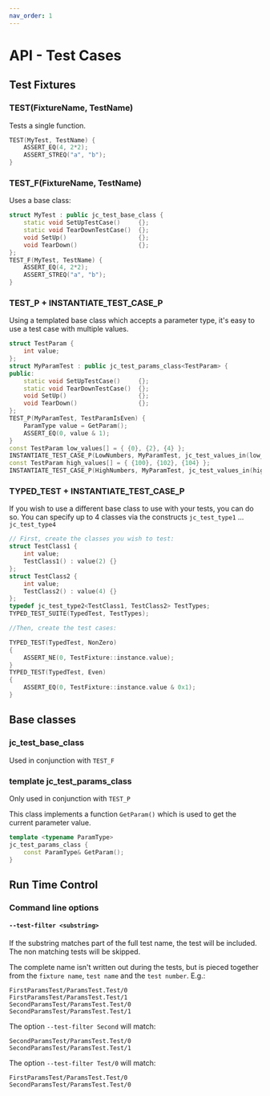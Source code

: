 ```yaml
---
nav_order: 1
---
```


# API - Test Cases

## Test Fixtures

### TEST(FixtureName, TestName)

Tests a single function.

```cpp
TEST(MyTest, TestName) {
    ASSERT_EQ(4, 2*2);
    ASSERT_STREQ("a", "b");
}
```


### TEST_F(FixtureName, TestName)

Uses a base class:

```cpp
struct MyTest : public jc_test_base_class {
    static void SetUpTestCase()     {};
    static void TearDownTestCase()  {};
    void SetUp()                    {};
    void TearDown()                 {};
};
TEST_F(MyTest, TestName) {
    ASSERT_EQ(4, 2*2);
    ASSERT_STREQ("a", "b");
}
```

### TEST_P + INSTANTIATE_TEST_CASE_P

Using a templated base class which accepts a parameter type,
it's easy to use a test case with multiple values.

```cpp
struct TestParam {
    int value;
};
struct MyParamTest : public jc_test_params_class<TestParam> {
public:
    static void SetUpTestCase()     {};
    static void TearDownTestCase()  {};
    void SetUp()                    {};
    void TearDown()                 {};
};
TEST_P(MyParamTest, TestParamIsEven) {
    ParamType value = GetParam();
    ASSERT_EQ(0, value & 1);
}
const TestParam low_values[] = { {0}, {2}, {4} };
INSTANTIATE_TEST_CASE_P(LowNumbers, MyParamTest, jc_test_values_in(low_values));
const TestParam high_values[] = { {100}, {102}, {104} };
INSTANTIATE_TEST_CASE_P(HighNumbers, MyParamTest, jc_test_values_in(high_values));
```

### TYPED_TEST + INSTANTIATE_TEST_CASE_P

If you wish to use a different base class to use with your tests, you can do so.
You can specify up to 4 classes via the constructs `jc_test_type1` ... `jc_test_type4`

```cpp
// First, create the classes you wish to test:
struct TestClass1 {
    int value;
    TestClass1() : value(2) {}
};
struct TestClass2 {
    int value;
    TestClass2() : value(4) {}
};
typedef jc_test_type2<TestClass1, TestClass2> TestTypes;
TYPED_TEST_SUITE(TypedTest, TestTypes);

//Then, create the test cases:

TYPED_TEST(TypedTest, NonZero)
{
    ASSERT_NE(0, TestFixture::instance.value);
}
TYPED_TEST(TypedTest, Even)
{
    ASSERT_EQ(0, TestFixture::instance.value & 0x1);
}
```

## Base classes

### jc_test_base_class

Used in conjunction with `TEST_F`

### template <typename ParamType> jc_test_params_class<ParamType>

Only used in conjunction with `TEST_P`

This class implements a function `GetParam()` which is used to get the current parameter value.

```cpp
template <typename ParamType>
jc_test_params_class {
    const ParamType& GetParam();
}
```

## Run Time Control

### Command line options

#### `--test-filter <substring>`

If the substring matches part of the full test name, the test will be included.
The non matching tests will be skipped.

The complete name isn't written out during the tests, but is pieced together from the `fixture name`, `test name` and the `test number`. E.g.:

    FirstParamsTest/ParamsTest.Test/0
    FirstParamsTest/ParamsTest.Test/1
    SecondParamsTest/ParamsTest.Test/0
    SecondParamsTest/ParamsTest.Test/1

The option `--test-filter Second` will match:

    SecondParamsTest/ParamsTest.Test/0
    SecondParamsTest/ParamsTest.Test/1

The option `--test-filter Test/0` will match:

    FirstParamsTest/ParamsTest.Test/0
    SecondParamsTest/ParamsTest.Test/0

